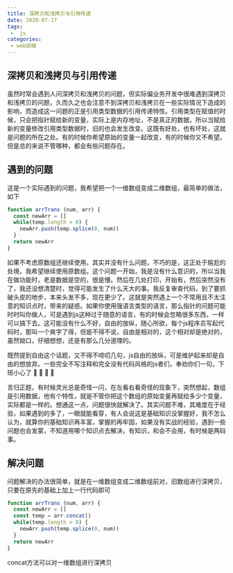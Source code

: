```yaml
---
title: 深拷贝和浅拷贝与引用传递
date: 2020-07-17
tags:
 -  js
categories:
 - web前端
---
```


## 深拷贝和浅拷贝与引用传递

虽然时常会遇到人问深拷贝和浅拷贝的问题，但实际偏业务开发中很难遇到深拷贝和浅拷贝的问题，久而久之也会注意不到深拷贝和浅拷贝在一些实际情况下造成的影响，而造成这一问题的正是引用类型数据的引用传递特性。引用类型在赋值的时候，只会把指针赋给新的变量，实际上是内存地址，不是真正的数据，所以当赋给新的变量修改引用类型数据时，旧的也会发生改变。这既有好处，也有坏处，这就是问题的所在之处。有的时候你希望原始的变量一起改变，有的时候你又不希望。但是总的来说不管哪种，都会有些问题存在。

## 遇到的问题

这是一个实际遇到的问题，我希望把一个一维数组变成二维数组，最简单的做法，如下

```js
function arrTrans (num, arr) {
  const newArr = []
  while(temp.length > 0) {
    newArr.push(temp.splice(0, num))
  }
  return newArr
}
```

如果不考虑原数组还继续使用，其实并没有什么问题，不巧的是，这正处于尴尬的处境，我希望继续使用原数组。这个问题一开始，我是没有什么意识的，所以当我在做功能时，老是数据是空的，很是懵。然后在几处打印，开始有，然后突然没有了，我还没想清楚时，觉得可能发生了什么天大的事。我反复审查代码，到了要抓破头皮的地步，本来头发不多，现在更少了。这就是突然遇上一个不常用且不太注意的知识点时，带来的疑惑。如果你使用强语言类型的语言，那么指针的问题可能时时叫你做人，可是遇到js这种过于随意的语言，有的时候会忽略很多东西，一样可以搞下去。这可能没有什么不好，自由的放纵，随心所欲，每个js程序员写起代码时，那叫一个爽字了得，但是不得不说，自由是相对的，这个相对却是绝对的，虽然拗口，仔细想想，还是有那么几分道理的。

既然提到自由这个话题，又不得不唠叨几句，js自由的放纵，可是维护起来却是自由的想放弃。一些完全不写注释和完全没有代码风格的js者们，奉劝你们一句，下班小心了 :dog: :dog: :dog: :dog:

言归正题，有时候灵光总是奇怪一闪，在左看右看奇怪的现象下，突然想起，数组是引用数据，他有个特性，就是不管你把这个数组的原始变量再赋给多少个变量，实际都是一样的。想通这一点，问题很快就解决了。其实问题不难，其难度在于经验，如果遇到的多了，一眼就能看穿，有人会说这是基础知识没掌握好，我不怎么认为，就算你的基础知识再丰富，掌握的再牢固，如果没有实战的经验，遇到一些问题也会发蒙，不知道用哪个知识点去解决，有知识，和会不会用，有时候是两码事。

## 解决问题

问题解决的办法很简单，就是在一维数组变成二维数组前对，旧数组进行深拷贝，只要在原先的基础上加上一行代码即可

```js
function arrTrans (num, arr) {
  const newArr = []
  const temp = arr.concat()
  while(temp.length > 0) {
    newArr.push(temp.splice(0, num))
  }
  return newArr
}
```

concat方法可以对一维数组进行深拷贝
